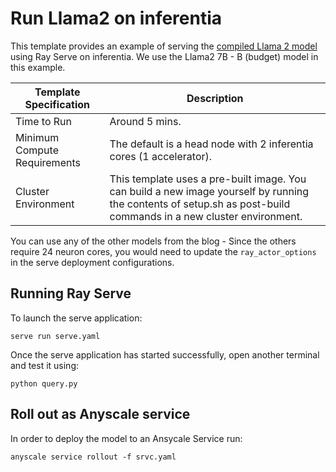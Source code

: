 # Run Llama2 on inferentia

This template provides an example of serving the [compiled Llama 2 model](https://huggingface.co/blog/inferentia-llama2) using Ray Serve on inferentia. We use the Llama2 7B - B (budget) model in this example. 

| Template Specification | Description |
| ---------------------- | ----------- |
| Time to Run | Around 5 mins. |
| Minimum Compute Requirements | The default is a head node with 2 inferentia cores (1 accelerator).|
| Cluster Environment | This template uses a pre-built image. You can build a new image yourself by running the contents of setup.sh as post-build commands in a new cluster environment.  |

You can use any of the other models from the blog - Since the others require 24 neuron cores, you would need to update the `ray_actor_options` in the serve deployment configurations.

## Running Ray Serve

To launch the serve application:

`serve run serve.yaml`

Once the serve application has started successfully, open another terminal and test it using:

`python query.py`


## Roll out as Anyscale service

In order to deploy the model to an Ansycale Service run:

`anyscale service rollout -f srvc.yaml`


